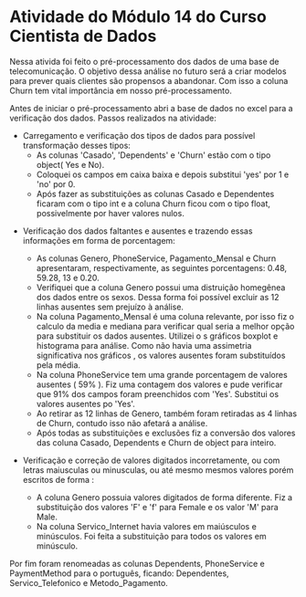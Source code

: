 # Atividade do Módulo 14 do Curso Cientista de Dados

Nessa ativida foi feito o pré-processamento dos dados de uma base de telecomunicação. O objetivo dessa análise no futuro será a criar modelos para prever quais clientes são propensos a abandonar. Com isso a coluna Churn tem vital importância em nosso pré-processamento.

Antes de iniciar o pré-processamento abri a base de dados no excel para a verificação dos dados.
Passos realizados na atividade:
- Carregamento e verificação dos tipos de dados para possível transformação desses tipos:
  - As colunas 'Casado', 'Dependents' e 'Churn' estão com o tipo object( Yes e No).
  - Coloquei os campos em caixa baixa e depois substitui 'yes' por 1 e 'no' por 0.
  - Após fazer as substituições as colunas Casado e Dependentes ficaram com o tipo int e a coluna Churn ficou com o tipo float, possivelmente por haver valores nulos.

* Verificação dos dados faltantes e ausentes e trazendo essas informações em forma de porcentagem:
  * As colunas Genero, PhoneService, Pagamento_Mensal e Churn apresentaram, respectivamente, as seguintes porcentagens: 0.48, 59.28, 13 e 0.20.
  * Verifiquei que a coluna Genero possui uma distruição homegênea dos dados entre os sexos. Dessa forma foi possível excluir as 12 linhas ausentes sem prejuízo à análise.
  * Na coluna Pagamento_Mensal é uma coluna relevante, por isso fiz o calculo da media e mediana para verificar qual seria a melhor opção para substituir os dados ausentes. Utilizei o s gráficos boxplot e histograma para análise. Como não havia uma assimetria significativa nos gráficos , os valores ausentes foram substituídos pela média.
  * Na coluna PhoneService tem uma grande porcentagem de valores ausentes ( 59% ). Fiz uma contagem dos valores e pude verificar que 91% dos campos foram preenchidos com 'Yes'. Substitui os valores ausentes po 'Yes'.
  * Ao retirar as 12 linhas de Genero, também foram retiradas as 4 linhas de Churn, contudo isso não afetará a análise.
  * Após todas as substituições e exclusões fiz a conversão dos valores das coluna Casado, Dependents e Churn de object para inteiro.

* Verificação e correção de valores digitados incorretamente, ou com letras maiusculas ou minusculas, ou até mesmo mesmos valores porém escritos de forma :
  * A coluna Genero possuia valores digitados de forma diferente. Fiz a substituição dos valores 'F' e 'f' para Female e os valor 'M' para Male.
  * Na coluna Servico_Internet havia valores em maiúsculos e minúsculos. Foi feita a substituição para todos os valores em minúsculo.
 
Por fim foram renomeadas as colunas Dependents, PhoneService e PaymentMethod para o português, ficando: Dependentes, Servico_Telefonico e Metodo_Pagamento.


